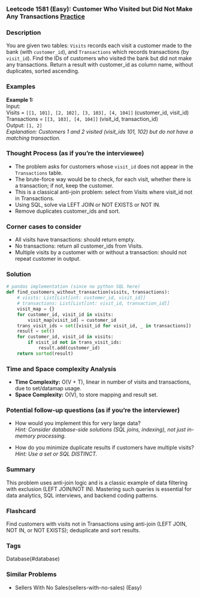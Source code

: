 ### Leetcode 1581 (Easy): Customer Who Visited but Did Not Make Any Transactions [Practice](https://leetcode.com/problems/customer-who-visited-but-did-not-make-any-transactions)

### Description  
You are given two tables: `Visits` records each visit a customer made to the bank (with `customer_id`), and `Transactions` which records transactions (by `visit_id`). Find the IDs of customers who visited the bank but did not make any transactions. Return a result with customer_id as column name, without duplicates, sorted ascending.

### Examples  
**Example 1:**  
Input:  
Visits = `[[1, 101], [2, 102], [3, 103], [4, 104]]` (customer_id, visit_id)  
Transactions = `[[3, 103], [4, 104]]` (visit_id, transaction_id)  
Output: `[1, 2]`  
*Explanation: Customers 1 and 2 visited (visit_ids 101, 102) but do not have a matching transaction.*

### Thought Process (as if you’re the interviewee)  
- The problem asks for customers whose `visit_id` does not appear in the `Transactions` table.
- The brute-force way would be to check, for each visit, whether there is a transaction; if not, keep the customer.
- This is a classical anti-join problem: select from Visits where visit_id not in Transactions.
- Using SQL, solve via LEFT JOIN or NOT EXISTS or NOT IN.
- Remove duplicates customer_ids and sort.

### Corner cases to consider  
- All visits have transactions: should return empty.
- No transactions: return all customer_ids from Visits.
- Multiple visits by a customer with or without a transaction: should not repeat customer in output.

### Solution

```python
# pandas implementation (since no python SQL here)
def find_customers_without_transaction(visits, transactions):
    # visits: List[List[int: customer_id, visit_id]]
    # transactions: List[List[int: visit_id, transaction_id]]
    visit_map = {}
    for customer_id, visit_id in visits:
        visit_map[visit_id] = customer_id
    trans_visit_ids = set([visit_id for visit_id, _ in transactions])
    result = set()
    for customer_id, visit_id in visits:
        if visit_id not in trans_visit_ids:
            result.add(customer_id)
    return sorted(result)
```

### Time and Space complexity Analysis  
- **Time Complexity:** O(V + T), linear in number of visits and transactions, due to set/datamap usage.
- **Space Complexity:** O(V), to store mapping and result set.

### Potential follow-up questions (as if you’re the interviewer)  
- How would you implement this for very large data?  
  *Hint: Consider database-side solutions (SQL joins, indexing), not just in-memory processing.*

- How do you minimize duplicate results if customers have multiple visits?  
  *Hint: Use a set or SQL DISTINCT.*

### Summary
This problem uses anti-join logic and is a classic example of data filtering with exclusion (LEFT JOIN/NOT IN). Mastering such queries is essential for data analytics, SQL interviews, and backend coding patterns.


### Flashcard
Find customers with visits not in Transactions using anti-join (LEFT JOIN, NOT IN, or NOT EXISTS); deduplicate and sort results.

### Tags
Database(#database)

### Similar Problems
- Sellers With No Sales(sellers-with-no-sales) (Easy)